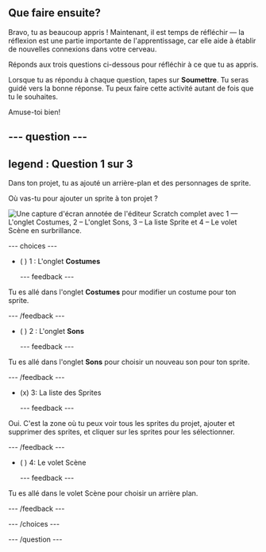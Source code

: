 ## Que faire ensuite?

Bravo, tu as beaucoup appris ! Maintenant, il est temps de réfléchir — la réflexion est une partie importante de l'apprentissage, car elle aide à établir de nouvelles connexions dans votre cerveau.

Réponds aux trois questions ci-dessous pour réfléchir à ce que tu as appris.

Lorsque tu as répondu à chaque question, tapes sur **Soumettre**. Tu seras guidé vers la bonne réponse. Tu peux faire cette activité autant de fois que tu le souhaites.

Amuse-toi bien!

--- question ---
---
legend : Question 1 sur 3
---

Dans ton projet, tu as ajouté un arrière-plan et des personnages de sprite.

Où vas-tu pour ajouter un sprite à ton projet ?

![Une capture d'écran annotée de l'éditeur Scratch complet avec 1 — L'onglet Costumes, 2 – L'onglet Sons, 3 – La liste Sprite et 4 – Le volet Scène en surbrillance.](images/question1.png)

--- choices ---

- ( ) 1 : L'onglet **Costumes**

  --- feedback ---

Tu es allé dans l'onglet **Costumes** pour modifier un costume pour ton sprite.

  --- /feedback ---

- ( ) 2 : L'onglet **Sons**

  --- feedback ---

Tu es allé dans l'onglet **Sons** pour choisir un nouveau son pour ton sprite.

  --- /feedback ---

- (x) 3: La liste des Sprites

  --- feedback ---

Oui. C'est la zone où tu peux voir tous les sprites du projet, ajouter et supprimer des sprites, et cliquer sur les sprites pour les sélectionner.

  --- /feedback ---

- ( ) 4: Le volet Scène

  --- feedback ---

Tu es allé dans le volet Scène pour choisir un arrière plan.

  --- /feedback ---

--- /choices ---

--- /question ---
